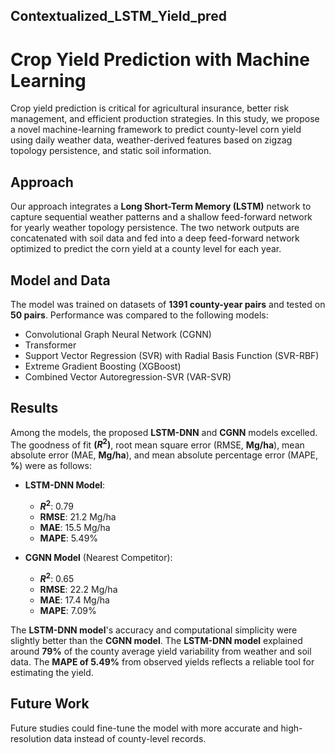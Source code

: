 ## Contextualized_LSTM_Yield_pred
# Crop Yield Prediction with Machine Learning

Crop yield prediction is critical for agricultural insurance, better risk management, and efficient production strategies. In this study, we propose a novel machine-learning framework to predict county-level corn yield using daily weather data, weather-derived features based on zigzag topology persistence, and static soil information.

## Approach

Our approach integrates a **Long Short-Term Memory (LSTM)** network to capture sequential weather patterns and a shallow feed-forward network for yearly weather topology persistence. The two network outputs are concatenated with soil data and fed into a deep feed-forward network optimized to predict the corn yield at a county level for each year.

## Model and Data

The model was trained on datasets of **1391 county-year pairs** and tested on **50 pairs**. Performance was compared to the following models:
- Convolutional Graph Neural Network (CGNN)
- Transformer
- Support Vector Regression (SVR) with Radial Basis Function (SVR-RBF)
- Extreme Gradient Boosting (XGBoost)
- Combined Vector Autoregression-SVR (VAR-SVR)

## Results

Among the models, the proposed **LSTM-DNN** and **CGNN** models excelled. The goodness of fit **$(R^2)$**, root mean square error (RMSE, **Mg/ha**), mean absolute error (MAE, **Mg/ha**), and mean absolute percentage error (MAPE, **%**) were as follows:

- **LSTM-DNN Model**:
  - **$R^2$**: 0.79
  - **RMSE**: 21.2 Mg/ha
  - **MAE**: 15.5 Mg/ha
  - **MAPE**: 5.49%

- **CGNN Model** (Nearest Competitor):
  - **$R^2$**: 0.65
  - **RMSE**: 22.2 Mg/ha
  - **MAE**: 17.4 Mg/ha
  - **MAPE**: 7.09%

The **LSTM-DNN model**'s accuracy and computational simplicity were slightly better than the **CGNN model**. The **LSTM-DNN model** explained around **79%** of the county average yield variability from weather and soil data. The **MAPE of 5.49%** from observed yields reflects a reliable tool for estimating the yield.

## Future Work

Future studies could fine-tune the model with more accurate and high-resolution data instead of county-level records.
